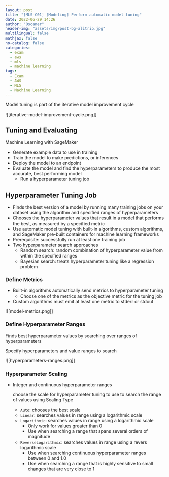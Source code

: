 ```yaml
---
layout: post
title: "[MLS-C01] [Modeling] Perform automatic model tuning"
date: 2022-06-29 14:26
author: "Oscaner"
header-img: "assets/img/post-bg-alitrip.jpg"
multilingual: false
mathjax: false
no-catalog: false
categories:
  - exam
  - aws
  - mls
  - machine learning
tags:
  - Exam
  - AWS
  - MLS
  - Machine Learning
---
```


Model tuning is part of the iterative model improvement cycle

![[iterative-model-improvement-cycle.png]]

## Tuning and Evaluating

Machine Learning with SageMaker

- Generate example data to use in training
- Train the model to make predictions, or inferences
- Deploy the model to an endpoint
- Evaluate the model and find the hyperparameters to produce the most accurate, best performing model
    - Run a hyperparameter tuning job

## Hyperparameter Tuning Job

- Finds the best version of a model by running many training jobs on your dataset using the algorithm and specified ranges of hyperparameters
- Chooses the hyperparameter values that result in a model that performs the best, as measured by a specified metric
- Use automatic model tuning with built-in algorithms, custom algorithms, and SageMaker pre-built containers for machine learning frameworks
- Prerequisite: successfully run at least one training job
- Two hyperparameter search approaches
    - Random search: random combination of hyperparameter value from within the specified ranges
    - Bayesian search: treats hyperparameter tuning like a regression problem

### Define Metrics

- Built-in algorithms automatically send metrics to hyperparameter tuning
    - Choose one of the metrics as the objective metric for the tuning job
- Custom algorithms must emit at least one metric to stderr or stdout

![[model-metrics.png]]

### Define Hyperparameter Ranges

Finds best hyperparameter values by searching over ranges of hyperparameters

Specify hyperparameters and value ranges to search

![[hyperparameters-ranges.png]]

### Hyperparameter Scaling

- Integer and continuous hyperparameter ranges

    choose the scale for hyperparameter tuning to use to search the range of values using Scaling Type

    - `Auto`: chooses the best scale
    - `Linear`: searches values in range using a logarithmic scale
    - `Logarithmic`: searches values in range using a logarithmic scale
        - Only work for values greater than 0
        - Use when searching a range that spans several orders of magnitude
    - `ReverseLogarithmic`: searches values in range using a revers logarithmic scale
        - Use when searching continuous hyperparameter ranges between 0 and 1.0
        - Use when  searching a range that is highly sensitive to small changes that are very close to 1


